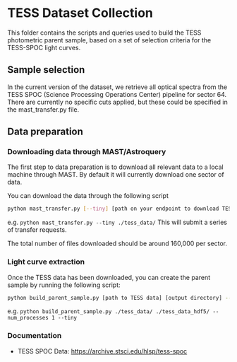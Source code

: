 # TESS Dataset Collection

This folder contains the scripts and queries used to build the TESS photometric parent sample, based on 
a set of selection criteria for the TESS-SPOC light curves.

## Sample selection

In the current version of the dataset, we retrieve all optical spectra from the TESS SPOC (Science Processing Operations Center) pipeline for sector 64. There are currently no specific cuts applied, but these could be specified in the mast_transfer.py file.

## Data preparation

### Downloading data through MAST/Astroquery

The first step to data preparation is to download all relevant data to a local machine through MAST. By default it will currently download one sector of data.

You can download the data through the following script
```bash
python mast_transfer.py [--tiny] [path on your endpoint to download TESS data]
```
e.g. `python mast_transfer.py --tiny ./tess_data/`
This will submit a series of transfer requests.

The total number of files downloaded should be around 160,000 per sector.

### Light curve extraction

Once the TESS data has been downloaded, you can create the parent sample by running the following script:
```bash
python build_parent_sample.py [path to TESS data] [output directory] --num_processes [1] [--tiny];
```
e.g. `python build_parent_sample.py ./tess_data/ ./tess_data_hdf5/ --num_processes 1 --tiny`

### Documentation

- TESS SPOC Data: https://archive.stsci.edu/hlsp/tess-spoc